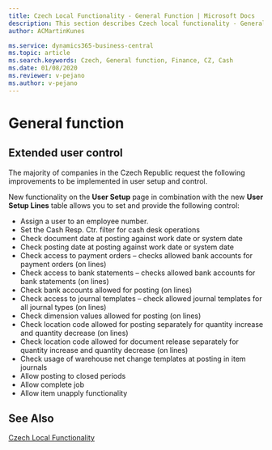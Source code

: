 ```yaml
---
title: Czech Local Functionality - General Function | Microsoft Docs
description: This section describes Czech local functionality - General Function
author: ACMartinKunes

ms.service: dynamics365-business-central
ms.topic: article
ms.search.keywords: Czech, General function, Finance, CZ, Cash
ms.date: 01/08/2020
ms.reviewer: v-pejano
ms.author: v-pejano
---
```


# General function

## Extended user control

The majority of companies in the Czech Republic request the following improvements to be implemented in user setup and control.

New functionality on the **User Setup** page in combination with the new **User Setup Lines** table allows you to set and provide the following control:
- Assign a user to an employee number.
- Set the Cash Resp. Ctr. filter for cash desk operations
- Check document date at posting against work date or system date
- Check posting date at posting against work date or system date
- Check access to payment orders – checks allowed bank accounts for payment orders (on lines)
- Check access to bank statements – checks allowed bank accounts for bank statements (on lines)
- Check bank accounts allowed for posting (on lines)
- Check access to journal templates – check allowed journal templates for all journal types (on lines)
- Check dimension values allowed for posting (on lines)
- Check location code allowed for posting separately for quantity increase and quantity decrease (on lines)
- Check location code allowed for document release separately for quantity increase and quantity decrease (on lines)
- Check usage of warehouse net change templates at posting in item journals
- Allow posting to closed periods
- Allow complete job
- Allow item unapply functionality


## See Also
[Czech Local Functionality](czech-local-functionality.md)  
